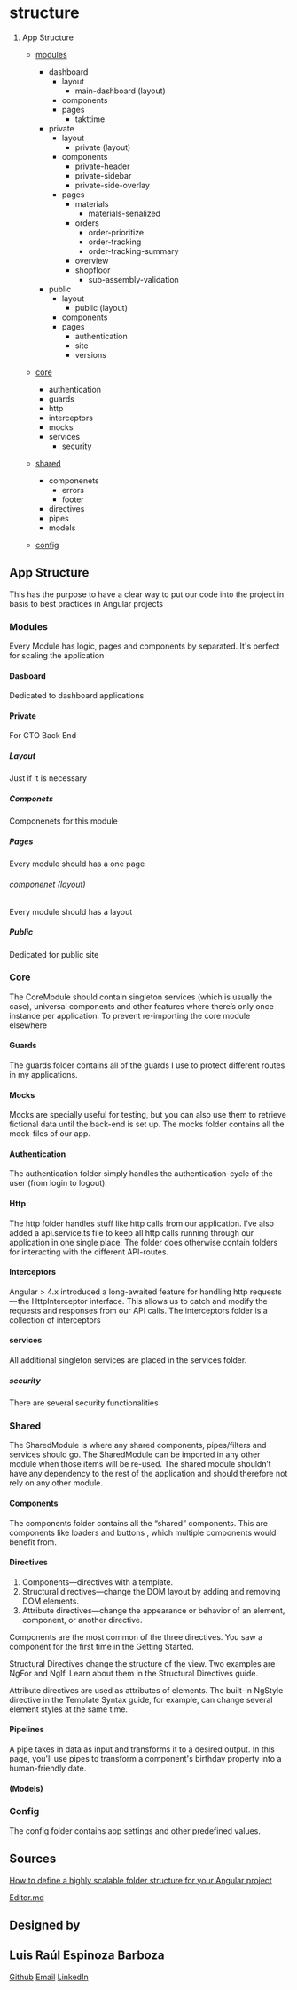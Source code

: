 # structure

1. App Structure
    - [modules](#Modules)
        - dashboard
            - layout
                - main-dashboard (layout)
            - components
            - pages
                - takttime
        - private
            - layout
                - private (layout)
            - components
                - private-header
                - private-sidebar
                - private-side-overlay
            - pages
                - materials
                    - materials-serialized
                - orders
                    - order-prioritize
                    - order-tracking
                    - order-tracking-summary
                - overview
                - shopfloor
                    - sub-assembly-validation
        - public
            - layout
                - public (layout)
            - components
            - pages
                - authentication
                - site
                - versions

    - [core](#Core)
        - authentication
        - guards
        - http
        - interceptors
        - mocks
        - services
            - security
    - [shared](#Shared)
        - componenets
            - errors
            - footer
        - directives
        - pipes
        - models
    - [config](#Config)

## App Structure

This has the purpose to have a clear way to put our code into the project in basis to best practices in Angular projects

### Modules

Every Module has logic, pages and components by separated. It's perfect for scaling the application

#### Dasboard

Dedicated to dashboard applications

#### Private

For CTO Back End

##### Layout

Just if it is necessary

##### Componets

Componenets for this module

##### Pages

Every module should has a one page

###### componenet (layout)

Every module should has a layout

##### Public

Dedicated for public site

### Core

The CoreModule should contain singleton services (which is usually the case), universal components and other features where there’s only once instance per application. To prevent re-importing the core module elsewhere

#### Guards

The guards folder contains all of the guards I use to protect different routes in my applications.

#### Mocks

Mocks are specially useful for testing, but you can also use them to retrieve fictional data until the back-end is set up. The mocks folder contains all the mock-files of our app.

#### Authentication

The authentication folder simply handles the authentication-cycle of the user (from login to logout).

#### Http

The http folder handles stuff like http calls from our application. I’ve also added a api.service.ts file to keep all http calls running through our application in one single place. The folder does otherwise contain folders for interacting with the different API-routes.

#### Interceptors

Angular > 4.x  introduced a long-awaited feature for handling http requests — the HttpInterceptor interface. This allows us to catch and modify the requests and responses from our API calls. The interceptors folder is a collection of interceptors

#### services

All additional singleton services are placed in the services folder.

##### security

There are several security functionalities

### Shared

The SharedModule is where any shared components, pipes/filters and services should go. The SharedModule can be imported in any other module when those items will be re-used. The shared module shouldn’t have any dependency to the rest of the application and should therefore not rely on any other module.

#### Components

The components folder contains all the “shared” components. This are components like loaders and buttons , which multiple components would benefit from.

#### Directives

1. Components—directives with a template.
2. Structural directives—change the DOM layout by adding and removing DOM elements.
3. Attribute directives—change the appearance or behavior of an element, component, or another directive.

Components are the most common of the three directives. You saw a component for the first time in the Getting Started.

Structural Directives change the structure of the view. Two examples are NgFor and NgIf. Learn about them in the Structural Directives guide.

Attribute directives are used as attributes of elements. The built-in NgStyle directive in the Template Syntax guide, for example, can change several element styles at the same time.

#### Pipelines

A pipe takes in data as input and transforms it to a desired output. In this page, you'll use pipes to transform a component's birthday property into a human-friendly date.

#### (Models)

### Config

The config folder contains app settings and other predefined values.

## Sources

[How to define a highly scalable folder structure for your Angular project](https://itnext.io/choosing-a-highly-scalable-folder-structure-in-angular-d987de65ec7)

[Editor.md](https://pandao.github.io/editor.md/en.html#Core)

## Designed by

## Luis Raúl Espinoza Barboza

[Github](https://github.com/lreb)
[Email](luis_espinoza6@jabil.com)
[LinkedIn](https://linkedin.com/in/luis-raúl-espinoza-barboza-5b767751/)
